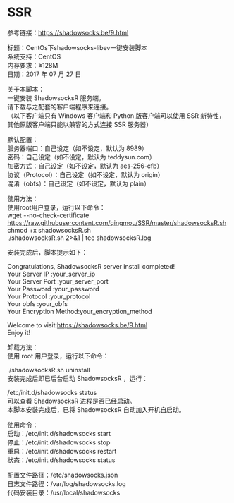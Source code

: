 # SSR<br>
参考链接：https://shadowsocks.be/9.html<br>

标题：CentOs下shadowsocks-libev一键安装脚本<br>
系统支持：CentOS<br>
内存要求：≥128M<br>
日期：2017 年 07 月 27 日<br>

关于本脚本：<br>
一键安装 ShadowsocksR 服务端。<br>
请下载与之配套的客户端程序来连接。<br>
（以下客户端只有 Windows 客户端和 Python 版客户端可以使用 SSR 新特性，其他原版客户端只能以兼容的方式连接 SSR 服务器）<br>

默认配置：<br>
服务器端口：自己设定（如不设定，默认为 8989）<br>
密码：自己设定（如不设定，默认为 teddysun.com）<br>
加密方式：自己设定（如不设定，默认为 aes-256-cfb）<br>
协议（Protocol）：自己设定（如不设定，默认为 origin）<br>
混淆（obfs）：自己设定（如不设定，默认为 plain）<br>

使用方法：<br>
使用root用户登录，运行以下命令：<br>
wget --no-check-certificate https://raw.githubusercontent.com/qingmou/SSR/master/shadowsocksR.sh
chmod +x shadowsocksR.sh<br>
./shadowsocksR.sh 2>&1 | tee shadowsocksR.log<br>

安装完成后，脚本提示如下：<br>

Congratulations, ShadowsocksR server install completed!<br>
Your Server IP        :your_server_ip<br>
Your Server Port      :your_server_port<br>
Your Password         :your_password<br>
Your Protocol         :your_protocol<br>
Your obfs             :your_obfs<br>
Your Encryption Method:your_encryption_method<br>

Welcome to visit:https://shadowsocks.be/9.html<br>
Enjoy it!<br>

卸载方法：<br>
使用 root 用户登录，运行以下命令：<br>

./shadowsocksR.sh uninstall<br>
安装完成后即已后台启动 ShadowsocksR ，运行：<br>

/etc/init.d/shadowsocks status<br>
可以查看 ShadowsocksR 进程是否已经启动。<br>
本脚本安装完成后，已将 ShadowsocksR 自动加入开机自启动。<br>

使用命令：<br>
启动：/etc/init.d/shadowsocks start<br>
停止：/etc/init.d/shadowsocks stop<br>
重启：/etc/init.d/shadowsocks restart<br>
状态：/etc/init.d/shadowsocks status<br>

配置文件路径：/etc/shadowsocks.json<br>
日志文件路径：/var/log/shadowsocks.log<br>
代码安装目录：/usr/local/shadowsocks<br>



